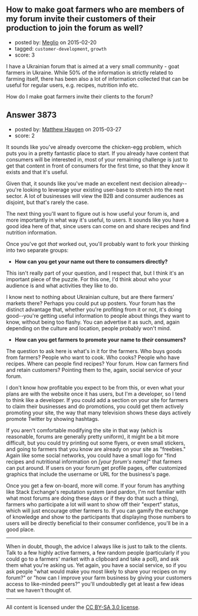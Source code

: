 ## How to make goat farmers who are members of my forum invite their customers of their production to join the forum as well?

- posted by: [Meglio](https://stackexchange.com/users/133716/meglio) on 2015-02-20
- tagged: `customer-development`, `growth`
- score: 3

I have a Ukrainian forum that is aimed at a very small community - goat farmers in Ukraine. While 50% of the information is strictly related to farming itself, there has been also a lot of information collected that can be useful for regular users, e.g. recipes, nutrition info etc.

How do I make goat farmers invite their clients to the forum?


## Answer 3873

- posted by: [Matthew Haugen](https://stackexchange.com/users/1325646/matthew-haugen) on 2015-03-27
- score: 2

It sounds like you've already overcome the chicken-egg problem, which puts you in a pretty fantastic place to start. If you already have content that consumers will be interested in, most of your remaining challenge is just to get that content in front of consumers for the first time, so that they know it exists and that it's useful.

Given that, it sounds like you've made an excellent next decision already--you're looking to leverage your existing user-base to stretch into the next sector. A lot of businesses will view the B2B and consumer audiences as disjoint, but that's rarely the case.

The next thing you'll want to figure out is how useful your forum is, and more importantly in what way it's useful, to users. It sounds like you have a good idea here of that, since users can come on and share recipes and find nutrition information.

Once you've got *that* worked out, you'll probably want to fork your thinking into two separate groups:

* **How can you get your name out there to consumers directly?**

 This isn't really part of your question, and I respect that, but I think it's an important piece of the puzzle. For this one, I'd think about who your audience is and what activities they like to do.

 I know next to nothing about Ukrainian culture, but are there farmers' markets there? Perhaps you could put up posters. Your forum has the distinct advantage that, whether you're profiting from it or not, it's doing good--you're getting useful information to people about things they want to know, without being too flashy. You can advertise it as such, and, again depending on the culture and location, people probably won't mind.

* **How can you get farmers to promote your name to *their* consumers?**

 The question to ask here is what's in it for the farmers. Who buys goods from farmers? People who want to cook. Who cooks? People who have recipes. Where can people find recipes? Your forum. How can farmers find and retain customers? Pointing them to the, again, social service of your forum.

 I don't know how profitable you expect to be from this, or even what your plans are with the website once it has users, but I'm a developer, so I tend to think like a developer. If you could add a section on your site for farmers to claim their businesses and do promotions, you could get them actively promoting your site, the way that many television shows these days actively promote Twitter by showing hashtags.

 If you aren't comfortable modifying the site in that way (which is reasonable, forums are generally pretty uniform), it might be a bit more difficult, but you could try printing out some flyers, or even small stickers, and going to farmers that you know are already on your site as "freebies." Again like some social networks, you could have a small logo for "find recipes and nutritional information on *[your forum's name]*" that farmers can put around. If users on your forum get profile pages, offer customized graphics that include the username or URL for the business's page.

 Once you get a few on-board, more will come. If your forum has anything like Stack Exchange's reputation system (and pardon, I'm not familiar with what most forums are doing these days or if they do that such a thing), farmers who participate a lot will want to show off their "expert" status, which will just encourage other farmers to. If you can gamify the exchange of knowledge and show to the participants that displaying those numbers to users will be directly beneficial to their consumer confidence, you'll be in a good place.

<hr />

When in doubt, though, the advice I always like is just to talk to the clients. Talk to a few highly active farmers, a few random people (particularly if you could go to a farmers' market with a clipboard and take a poll), and ask them what you're asking us. Yet again, you have a social service, so if you ask people "what would make you most likely to share your recipes on my forum?" or "how can I improve your farm business by giving your customers access to like-minded peers?" you'll undoubtedly get at least a few ideas that we haven't thought of.



---

All content is licensed under the [CC BY-SA 3.0 license](https://creativecommons.org/licenses/by-sa/3.0/).
